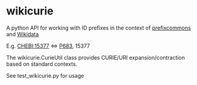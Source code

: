 # wikicurie

A python API for working with ID prefixes in the context of [prefixcommons](http://prefixcommons.org) and [Wikidata](http://www.wikidata.org)


E.g. [CHEBI:15377](www.ebi.ac.uk/chebi/searchId.do?chebiId=CHEBI:15377) <=> [P683](https://www.wikidata.org/wiki/Property:P683), 15377


The wikicurie.CurieUtil class provides CURIE/URI expansion/contraction
based on standard contexts.

See test_wikicurie.py for usage